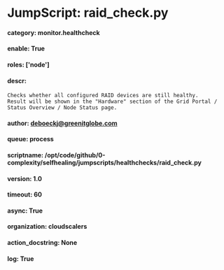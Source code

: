 
# JumpScript: raid_check.py
        
#### category: monitor.healthcheck
#### enable: True
#### roles: ['node']
#### descr: 
```
Checks whether all configured RAID devices are still healthy.
Result will be shown in the "Hardware" section of the Grid Portal / Status Overview / Node Status page.

```
#### author: deboeckj@greenitglobe.com
#### queue: process
#### scriptname: /opt/code/github/0-complexity/selfhealing/jumpscripts/healthchecks/raid_check.py
#### version: 1.0
#### timeout: 60
#### async: True
#### organization: cloudscalers
#### action_docstring: None
#### log: True